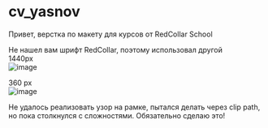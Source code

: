 # cv_yasnov  
Привет, верстка по макету для курсов от RedCollar School  
  
Не нашел вам шрифт RedCollar, поэтому использовал другой  
1440px  
![image](https://github.com/artemyarik/cv_yasnov/assets/86915417/ba03ef1f-859f-49c3-8182-58a0b01e389b)  
  
360 px  
![image](https://github.com/artemyarik/cv_yasnov/assets/86915417/7823e01c-08f1-41e6-ab34-8c8fc8e40e3d)  
  
  
  
Не удалось реализовать узор на рамке, пытался делать через clip path, но пока столкнулся с сложностями. Обязательно сделаю это!
